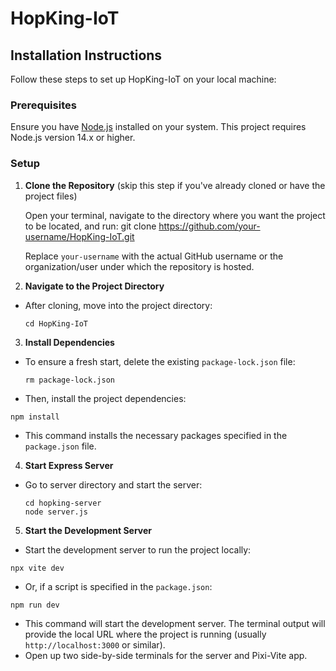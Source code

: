 # HopKing-IoT

## Installation Instructions

Follow these steps to set up HopKing-IoT on your local machine:

### Prerequisites

Ensure you have [Node.js](https://nodejs.org/en/) installed on your system. This project requires Node.js version 14.x or higher.

### Setup

1. **Clone the Repository** (skip this step if you've already cloned or have the project files)

   Open your terminal, navigate to the directory where you want the project to be located, and run: git clone https://github.com/your-username/HopKing-IoT.git

   Replace `your-username` with the actual GitHub username or the organization/user under which the repository is hosted.

2. **Navigate to the Project Directory**

- After cloning, move into the project directory:
  ```
  cd HopKing-IoT
  ```

3. **Install Dependencies**

- To ensure a fresh start, delete the existing `package-lock.json` file:
  ```
  rm package-lock.json
  ```


- Then, install the project dependencies:
```
npm install
```

- This command installs the necessary packages specified in the `package.json` file.

4. **Start Express Server**

- Go to server directory and start the server:
  ```
  cd hopking-server
  node server.js
  ```
5. **Start the Development Server**

- Start the development server to run the project locally:
```
npx vite dev
```

- Or, if a script is specified in the `package.json`:
```
npm run dev
```

- This command will start the development server. The terminal output will provide the local URL where the project is running (usually `http://localhost:3000` or similar).
- Open up two side-by-side terminals for the server and Pixi-Vite app.

